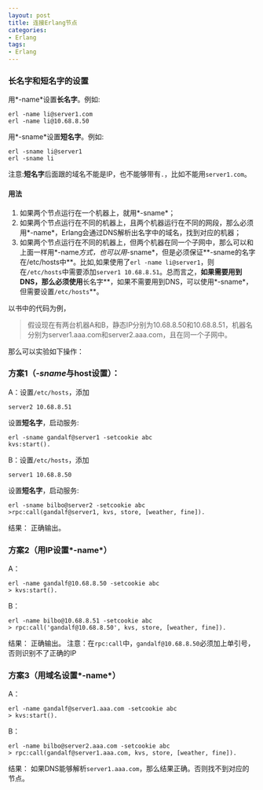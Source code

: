 ```yaml
---
layout: post
title: 连接Erlang节点
categories:
- Erlang
tags:
- Erlang
---
```

### **长名字**和**短名字**的设置

用*-name*设置**长名字**。例如:

```
erl -name li@server1.com    
erl -name li@10.68.8.50
```

用*-sname*设置**短名字**。例如:

```
erl -sname li@server1
erl -sname li    
```

注意:**短名字**后面跟的域名不能是IP，也不能够带有```.```，比如不能用```server1.com```。

#### 用法

1. 如果两个节点运行在一个机器上，就用*-sname*；
2. 如果两个节点运行在不同的机器上，且两个机器运行在不同的网段，那么必须用*-name*，Erlang会通过DNS解析出名字中的域名，找到对应的机器；
3. 如果两个节点运行在不同的机器上，但两个机器在同一个子网中，那么可以和上面一样用*-name*方式，也可以用*-sname*，但是必须保证**-sname的名字在/etc/hosts中**。比如,如果使用了```erl -name li@server1```，则在```/etc/hosts```中需要添加```server1 10.68.8.51```。总而言之，**如果需要用到DNS，那么必须使用**长名字**，如果不需要用到DNS，可以使用*-sname*，但需要设置```/etc/hosts```**。


以书中的代码为例，

> 假设现在有两台机器A和B，静态IP分别为10.68.8.50和10.68.8.51，机器名分别为server1.aaa.com和server2.aaa.com，且在同一个子网中。

那么可以实验如下操作：


### 方案1（*-sname*与host设置）：
A：设置```/etc/hosts```，添加 

``` 
server2 10.68.8.51
```
设置**短名字**，启动服务:

```
erl -sname gandalf@server1 -setcookie abc
kvs:start().
```

B：设置```/etc/hosts```，添加 

```
server1 10.68.8.50
```

设置**短名字**，启动服务:

```
erl -sname bilbo@server2 -setcookie abc
>rpc:call(gandalf@server1, kvs, store, [weather, fine]).
```

结果： 正确输出。

### 方案2（用IP设置*-name*）
A：

```
erl -name gandalf@10.68.8.50 -setcookie abc
> kvs:start().
```

B：

```
erl -name bilbo@10.68.8.51 -setcookie abc
> rpc:call('gandalf@10.68.8.50', kvs, store, [weather, fine]).
```

结果： 正确输出。
注意：在```rpc:call```中，```gandalf@10.68.8.50```必须加上单引号，否则识别不了正确的IP

### 方案3（用域名设置*-name*）
A：

```
erl -name gandalf@server1.aaa.com -setcookie abc
> kvs:start().
```

B：

```
erl -name bilbo@server2.aaa.com -setcookie abc
> rpc:call(gandalf@server1.aaa.com, kvs, store, [weather, fine]).
```

结果： 如果DNS能够解析```server1.aaa.com```，那么结果正确。否则找不到对应的节点。
